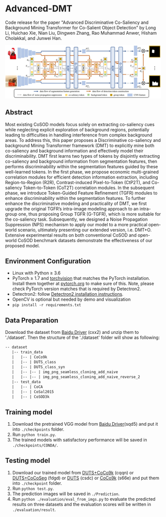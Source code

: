# Advanced-DMT
Code release for the paper "Advanced Discriminative Co-Saliency and Background Mining Transformer for Co-Salient Object Detection" by Long Li, Huichao Xie, Nian Liu, Dingwen Zhang, Rao Muhammad Anwer, Hisham Cholakkal, and Junwei Han.

![avatar](framework.jpg)

## Abstract
Most existing CoSOD models focus solely on extracting co-saliency cues while neglecting explicit exploration of background regions, potentially leading to difficulties in handling interference from complex background areas. To address this, this
paper proposes a Discriminative co-saliency and background Mining Transformer framework (DMT) to explicitly mine both co-saliency and background information and effectively model their discriminability. DMT first learns two types of tokens by disjointly extracting co-saliency and background information from segmentation features, then performs discriminability within the segmentation features guided by these well-learned tokens. In the first phase, we propose economic multi-grained correlation modules for efficient detection information extraction, including Region-to-Region (R2R), Contrast-induced Pixel-to-Token (CtP2T), and Co-saliency Token-to-Token (CoT2T) correlation modules. In the subsequent phase, we introduce Token-Guided Feature Refinement (TGFR) modules to enhance discriminability within the segmentation features. To further enhance the discriminative modeling and practicality of DMT, we first upgrade the original TGFR’s intra-image modeling approach to an intra-group one, thus proposing Group TGFR (G-TGFR), which is more suitable for the co-saliency task. Subsequently, we designed a Noise Propagation Suppression (NPS) mechanism to apply our model to a more practical open-world scenario, ultimately presenting our extended version, i.e. DMT+O. Extensive experimental results on both conventional CoSOD and open-world CoSOD benchmark datasets demonstrate the effectiveness of our proposed model.

## Environment Configuration
- Linux with Python ≥ 3.6
- PyTorch ≥ 1.7 and [torchvision](https://github.com/pytorch/vision/) that matches the PyTorch installation.
  Install them together at [pytorch.org](https://pytorch.org) to make sure of this. Note, please check
  PyTorch version matches that is required by Detectron2.
- Detectron2: follow [Detectron2 installation instructions](https://detectron2.readthedocs.io/tutorials/install.html).
- OpenCV is optional but needed by demo and visualization
- `pip install -r requirements.txt`

## Data Preparation
Download the dataset from [Baidu Driver](https://pan.baidu.com/s/192MnRSgXSDXb0l7mJZ18ng) (cxx2) and unzip them to './dataset'. Then the structure of the './dataset' folder will show as following:
````
-- dataset
   |-- train_data
   |   |-- | CoCo9k
   |   |-- | DUTS_class
   |   |-- | DUTS_class_syn
   |   |-- |-- | img_png_seamless_cloning_add_naive
   |   |-- |-- | img_png_seamless_cloning_add_naive_reverse_2
   |-- test_data
   |   |-- | CoCA
   |   |-- | CoSal2015
   |   |-- | CoSOD3k
````

## Training model
1. Download the pretrained VGG model from [Baidu Driver](https://pan.baidu.com/s/173-1VToeumXZy90cRw-Yqw)(sqd5) and put it into `./checkpoints` folder.
2. Run `python train.py`. 
3. The trained models with satisfactory performance will be saved in `./checkpoints/CONDA/`.

## Testing model
1. Download our trained model from [DUTS+CoCo9k](https://pan.baidu.com/s/1YrSAz6MHwrkVmeIyiNONKQ?pwd=cqqn) (cqqn) or [DUTS+CoCoSeg](https://pan.baidu.com/s/1sGaxIvQP8gTNv42eD4XxSQ?pwd=fdgd) (fdgd) or [DUTS](https://pan.baidu.com/s/1HFLh-aNbWu6robjCGHDGog?pwd=csdc) (csdc) or [CoCo9k](https://pan.baidu.com/s/1aKHi9RhH8qqPCrtkO9Petg?pwd=s66e) (s66e) and put them into `./checkpoint` folder.
3. Run `python test.py`.
4. The prediction images will be saved in `./Prediction`. 
5. Run `python ./evaluation/eval_from_imgs.py` to evaluate the predicted results on three datasets and the evaluation scores will be written in `./evaluation/result`.
